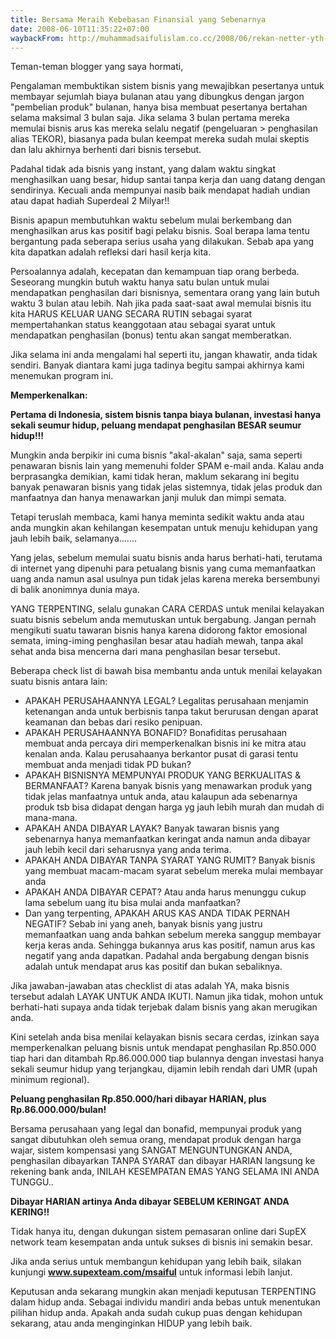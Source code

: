 ```yaml
---
title: Bersama Meraih Kebebasan Finansial yang Sebenarnya
date: 2008-06-10T11:35:22+07:00
waybackFrom: http://muhammadsaifulislam.co.cc/2008/06/rekan-netter-yth-pengalaman-membuktikan.html
---
```

Teman-teman blogger yang saya hormati,

Pengalaman membuktikan sistem bisnis yang mewajibkan pesertanya untuk membayar sejumlah biaya bulanan atau yang dibungkus dengan jargon "pembelian produk" bulanan, hanya bisa membuat pesertanya bertahan selama maksimal 3 bulan saja. Jika selama 3 bulan pertama mereka memulai bisnis arus kas mereka selalu negatif (pengeluaran > penghasilan alias TEKOR), biasanya pada bulan keempat mereka sudah mulai skeptis dan lalu akhirnya berhenti dari bisnis tersebut.

Padahal tidak ada bisnis yang instant, yang dalam waktu singkat menghasilkan uang besar, hidup santai tanpa kerja dan uang datang dengan sendirinya. Kecuali anda mempunyai nasib baik mendapat hadiah undian atau dapat hadiah Superdeal 2 Milyar!!

<!--more-->

Bisnis apapun membutuhkan waktu sebelum mulai berkembang dan menghasilkan arus kas positif bagi pelaku bisnis. Soal berapa lama tentu bergantung pada seberapa serius usaha yang dilakukan. Sebab apa yang kita dapatkan adalah refleksi dari hasil kerja kita.

Persoalannya adalah, kecepatan dan kemampuan tiap orang berbeda. Seseorang mungkin butuh waktu hanya satu bulan untuk mulai mendapatkan penghasilan dari bisnisnya, sementara orang yang lain butuh waktu 3 bulan atau lebih. Nah jika pada saat-saat awal memulai bisnis itu kita HARUS KELUAR UANG SECARA RUTIN sebagai syarat mempertahankan status keanggotaan atau sebagai syarat untuk mendapatkan penghasilan (bonus) tentu akan sangat memberatkan.

Jika selama ini anda mengalami hal seperti itu, jangan khawatir, anda tidak sendiri. Banyak diantara kami juga tadinya begitu sampai akhirnya kami menemukan program ini.

**Memperkenalkan:**

**Pertama di Indonesia, sistem bisnis tanpa biaya bulanan, investasi hanya sekali seumur hidup, peluang mendapat penghasilan BESAR seumur hidup!!!**

Mungkin anda berpikir ini cuma bisnis "akal-akalan" saja, sama seperti penawaran bisnis lain yang memenuhi folder SPAM e-mail anda. Kalau anda berprasangka demikian, kami tidak heran, maklum sekarang ini begitu banyak penawaran bisnis yang tidak jelas sistemnya, tidak jelas produk dan manfaatnya dan hanya menawarkan janji muluk dan mimpi semata.

Tetapi teruslah membaca, kami hanya meminta sedikit waktu anda atau anda mungkin akan kehilangan kesempatan untuk menuju kehidupan yang jauh lebih baik, selamanya.......

Yang jelas, sebelum memulai suatu bisnis anda harus berhati-hati, terutama di internet yang dipenuhi para petualang bisnis yang cuma memanfaatkan uang anda namun asal usulnya pun tidak jelas karena mereka bersembunyi di balik anonimnya dunia maya.

YANG TERPENTING, selalu gunakan CARA CERDAS untuk menilai kelayakan suatu bisnis sebelum anda memutuskan untuk bergabung. Jangan pernah mengikuti suatu tawaran bisnis hanya karena didorong faktor emosional semata, iming-iming penghasilan besar atau hadiah mewah, tanpa akal sehat anda bisa mencerna dari mana penghasilan besar tersebut.

Beberapa check list di bawah bisa membantu anda untuk menilai kelayakan suatu bisnis antara lain:

* APAKAH PERUSAHAANNYA LEGAL? Legalitas perusahaan menjamin ketenangan anda untuk berbisnis tanpa takut berurusan dengan aparat keamanan dan bebas dari resiko penipuan.
* APAKAH PERUSAHAANNYA BONAFID? Bonafiditas perusahaan membuat anda percaya diri memperkenalkan bisnis ini ke mitra atau kenalan anda. Kalau perusahaanya berkantor pusat di garasi tentu membuat anda menjadi tidak PD bukan?
* APAKAH BISNISNYA MEMPUNYAI PRODUK YANG BERKUALITAS & BERMANFAAT? Karena banyak bisnis yang menawarkan produk yang tidak jelas manfaatnya untuk anda, atau kalaupun ada sebenarnya produk tsb bisa didapat dengan harga yg jauh lebih murah dan mudah di mana-mana.
* APAKAH ANDA DIBAYAR LAYAK? Banyak tawaran bisnis yang sebenarnya hanya memanfaatkan keringat anda namun anda dibayar jauh lebih kecil dari seharusnya yang anda terima.
* APAKAH ANDA DIBAYAR TANPA SYARAT YANG RUMIT? Banyak bisnis yang membuat macam-macam syarat sebelum mereka mulai membayar anda
* APAKAH ANDA DIBAYAR CEPAT? Atau anda harus menunggu cukup lama sebelum uang itu bisa mulai anda manfaatkan?
* Dan yang terpenting, APAKAH ARUS KAS ANDA TIDAK PERNAH NEGATIF? Sebab ini yang aneh, banyak bisnis yang justru memanfaatkan uang anda bahkan sebelum mereka sanggup membayar kerja keras anda. Sehingga bukannya arus kas positif, namun arus kas negatif yang anda dapatkan. Padahal anda bergabung dengan bisnis adalah untuk mendapat arus kas positif dan bukan sebaliknya.

Jika jawaban-jawaban atas checklist di atas adalah YA, maka bisnis tersebut adalah LAYAK UNTUK ANDA IKUTI. Namun jika tidak, mohon untuk berhati-hati supaya anda tidak terjebak dalam bisnis yang akan merugikan anda.

Kini setelah anda bisa menilai kelayakan bisnis secara cerdas, izinkan saya memperkenalkan peluang bisnis untuk mendapat penghasilan Rp.850.000 tiap hari dan ditambah Rp.86.000.000 tiap bulannya dengan investasi hanya sekali seumur hidup yang terjangkau, dijamin lebih rendah dari UMR (upah minimum regional).

**Peluang penghasilan Rp.850.000/hari dibayar HARIAN, plus Rp.86.000.000/bulan!**

Bersama perusahaan yang legal dan bonafid, mempunyai produk yang sangat dibutuhkan oleh semua orang, mendapat produk dengan harga wajar, sistem kompensasi yang SANGAT MENGUNTUNGKAN ANDA, penghasilan dibayarkan TANPA SYARAT dan dibayar HARIAN langsung ke rekening bank anda, INILAH KESEMPATAN EMAS YANG SELAMA INI ANDA TUNGGU..

**Dibayar HARIAN artinya Anda dibayar SEBELUM KERINGAT ANDA KERING!!**

Tidak hanya itu, dengan dukungan sistem pemasaran online dari SupEX network team kesempatan anda untuk sukses di bisnis ini semakin besar.

Jika anda serius untuk membangun kehidupan yang lebih baik, silakan kunjungi **www.supexteam.com/msaiful** untuk informasi lebih lanjut.

Keputusan anda sekarang mungkin akan menjadi keputusan TERPENTING dalam hidup anda. Sebagai individu mandiri anda bebas untuk menentukan pilihan hidup anda. Apakah anda sudah cukup puas dengan kehidupan sekarang, atau anda menginginkan HIDUP yang lebih baik.
